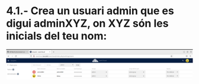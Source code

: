 

# 4.1.- Crea un usuari admin que es digui adminXYZ, on XYZ són les inicials del teu nom:

![alt text](Selecció_001.png)
